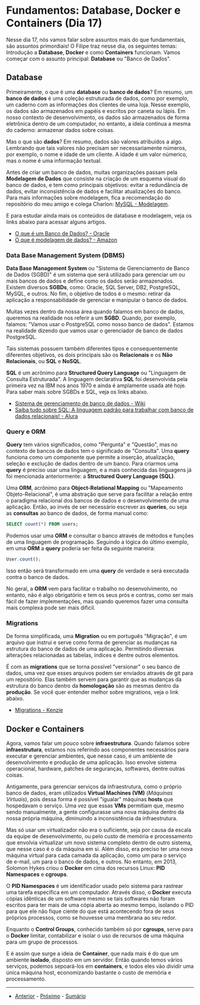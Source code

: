 # Fundamentos: Database, Docker e Containers (Dia 17)
Nesse dia 17, nós vamos falar sobre assuntos mais do que fundamentais, são assuntos primordiais! O Filipe traz nesse dia, os seguintes temas: Introdução a **Database**, **Docker** e como **Containers** funcionam. Vamos começar com o assunto principal: **Database** ou "Banco de Dados". 

## Database
Primeiramente, o que é uma **database** ou **banco de dados**? Em resumo, um **banco de dados** é uma coleção estruturada de dados, como por exemplo, um caderno com as informações dos clientes de uma loja. Nesse exemplo, os dados são armazenados em papéis e escritos por caneta ou lápis. Em nosso contexto de desenvolvimento, os dados são armazenados de forma eletrônica dentro de um computador, no entanto, a ideia continua a mesma do caderno: armazenar dados sobre coisas.

Mas o que são **dados**? Em resumo, dados são valores atribuídos a algo. Lembrando que tais valores não precisam ser necessariamente números, por exemplo, o nome e idade de um cliente. A idade é um valor númerico, mas o nome é uma informação textual.

Antes de criar um banco de dados, muitas organizações passam pela **Modelagem de Dados** que consiste na criação de um esquema visual do banco de dados, e tem como principais objetivos: evitar a redundância de dados, evitar inconsistência de dados e facilitar atualizações do banco. Para mais informações sobre modelagem, fica a recomendação do repositório do meu amigo e colega Charlon: [MySQL - Modelagem](https://github.com/charlon-156/MySQL/blob/main/Modelagem.md#modelagem-de-dados).

E para estudar ainda mais os conteúdos de database e modelagem, veja os links abaixo para acessar alguns artigos.
- [O que é um Banco de Dados? - Oracle](https://www.oracle.com/br/database/what-is-database/)
- [O que é modelagem de dados? - Amazon](https://aws.amazon.com/pt/what-is/data-modeling/)

### Data Base Management System (DBMS)
**Data Base Management System** ou "Sistema de Gerenciamento de Banco de Dados (SGBD)" é um sistema que será utilizado para gerenciar um ou mais bancos de dados e define como os dados serão armazenados. Existem diversos **SGBDs**, como:  Oracle, SQL Server, DB2, PostgreSQL, MySQL, e outros. No fim, o objetivo de todos é o mesmo: retirar da aplicação a responsabilidade de gerenciar e manipular o banco de dados. 

Muitas vezes dentro da nossa área quando falamos em banco de dados, queremos na realidade nos referir a um **SGBD**. Quando, por exemplo, falamos: "Vamos usar o PostgreSQL como nosso banco de dados". Estamos na realidade dizendo que vamos usar o gerenciador de banco de dados PostgreSQL.

Tais sistemas possuem também diferentes tipos e consequentemente diferentes objetivos, os dois principais são os **Relacionais** e os **Não Relacionais**, ou **SQL** e **NoSQL**.

**SQL** é um acrônimo para **Structured Query Language** ou "Linguagem de Consulta Estruturada". A linguagem declarativa **SQL** foi desenvolvida pela primeira vez na IBM nos anos 1970 e ainda é amplamente usada até hoje. Para saber mais sobre SGBDs e SQL, veja os links abaixo.

- [Sistema de gerenciamento de banco de dados - Wiki](https://pt.wikipedia.org/wiki/Sistema_de_gerenciamento_de_banco_de_dados)
- [Saiba tudo sobre SQL: A linguagem padrão para trabalhar com banco de dados relacionais! - Alura](https://www.alura.com.br/artigos/o-que-e-sql)

### Query e ORM
**Query** tem vários significados, como "Pergunta" e "Questão", mas no contexto de bancos de dados tem o significado de "Consulta". Uma **query** funciona como um componente que permite a inserção, atualização, seleção e exclução de dados dentro de um banco. Para criarmos uma **query** é preciso usar uma linguagem, e a mais conhecida das linguagens já foi mencionada anteriormente: a **Structured Query Language (SQL)**.

Uma **ORM**, acrônimo para **Object-Relational Mapping** ou "Mapeamento Objeto-Relacional", é uma abstração que serve para facilitar a relação entre o paradigma relacional dos bancos de dados e o desenvolvimento de uma aplicação. Então, ao invés de ser necessário escrever as **queries**, ou seja as **consultas** ao banco de dados, de forma manual como:
```sql
SELECT count(*) FROM users;
```
Podemos usar uma **ORM** e consultar o banco através de métodos e funções de uma linguagem de programação. Seguindo a lógica do último exemplo, em uma **ORM** a **query** poderia ser feita da seguinte maneira:
```js
User.count();
```
Isso então será transformado em uma **query** de verdade e será executada contra o banco de dados.

No geral, a **ORM** vem para facilitar o trabalho no desenvolvimento, no entanto, não é algo obrigatório e tem os seus prós e contras, como ser mais fácil de fazer implementações, mas quando queremos fazer uma consulta mais complexa pode ser mais dificil.

### Migrations
De forma simplificada, uma **Migration** ou em português "Migração", é um arquivo que instrui e serve como forma de gerenciar as mudanças na estrutura do banco de dados de uma aplicação. Permitindo diversas alterações relacionadas as tabelas, índices e dentre outros elementos.

É com as **migrations** que se torna possível "versionar" o seu banco de dados, uma vez que esses arquivos podem ser enviados através de git para um repositório. Elas também servem para garantir que as mudanças da estrutura do banco dentro da **homologação** são as mesmas dentro da **produção**. Se você quer entender melhor sobre migrations, veja o link abaixo.

- [Migrations - Kenzie](https://kenzie.com.br/blog/migrations/)

## Docker e Containers
Agora, vamos falar um pouco sobre **infraestrutura**. Quando falamos sobre **infraestrutura**, estamos nos referindo aos componentes necessários para executar e gerenciar ambientes, que nesse caso, é um ambiente de desenvolvimento e produção de uma aplicação. Isso envolve sistema operacional, hardware, patches de seguranças, softwares, dentre outras coisas.

Antigamente, para gerenciar serviços da infraestrutura, como o próprio banco de dados, eram utilizados **Virtual Machines (VM)** (_Máquinas Virtuais_), pois dessa forma é possível "igualar" máquinas **hosts** que hospedavam o serviço. Uma vez que essas **VMs** permitiam que, mesmo sendo manualmente, a gente configurasse uma nova máquina dentro da nossa própria máquina, diminuindo a inconsistência da infraestrutura.

Mas só usar um virtualizador não era o suficiente, seja por causa da escala da equipe de desenvolvimento, ou pelo custo de memória e processamento que envolvia virtualizar um novo sistema completo dentro de outro sistema, que nesse caso é o da máquina em si. Além disso, era preciso ter uma nova máquina virtual para cada camada da aplicação, como um para o serviço de e-mail, um para o banco de dados, e outros. No entanto, em 2013, Solomon Hykes criou o **Docker** em cima dos recursos Linux: **PID Namespaces** e **cgroups**.

O **PID Namespaces** é um identificador usado pelo sistema para rastrear uma tarefa específica em um computador. Através disso, o **Docker** executa cópias idênticas de um software mesmo se tais softwares não foram escritos para ter mais de uma cópia aberta ao mesmo tempo, isolando o PID para que ele não fique ciente do que está acontecendo fora de seus próprios processos, como se houvesse uma membrana ao seu redor.

Enquanto o **Control Groups**, conhecido também só por **cgroups**, serve para o **Docker** limitar, contabilizar e isolar o uso de recursos de uma máquina para um grupo de processos.

E é assim que surge a ideia de **Container**, que nada mais é do que um ambiente **isolado**, disposto em um servidor. Então quando temos vários serviços, podemos sepoará-los em **containers**, e todos eles vão dividir uma única máquina host, economizando bastante o custo de memória e processamento.

---

- [Anterior](/dias/dia16.md) - [Próximo](/dias/dia18.md) - [Sumário](../README.md)
